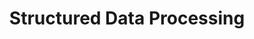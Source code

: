 ---
title: "Structured Data Processing"
layout: forward
target: https://multix.io/data-science-book-uva/error
nav_order: 0
---